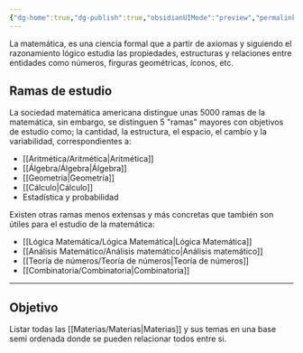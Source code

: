 ```yaml
---
{"dg-home":true,"dg-publish":true,"obsidianUIMode":"preview","permalink":"/Matemáticas/","tags":"gardenEntry","dgPassFrontmatter":true}
---
```


La matemática, es una ciencia formal que a partir de axiomas y siguiendo el razonamiento lógico estudia las propiedades, estructuras y relaciones entre entidades como números, firguras geométricas, íconos, etc.
## Ramas de estudio
La sociedad matemática americana distingue unas 5000 ramas de la matemática, sin embargo, se distinguen 5 "ramas" mayores con objetivos de estudio como; la cantidad, la estructura, el espacio, el cambio y la variabilidad, correspondientes a:
- [[Aritmética/Aritmética\|Aritmética]]
- [[Álgebra/Álgebra\|Álgebra]]
- [[Geometría\|Geometría]]
- [[Cálculo\|Cálculo]]
- Estadística y probabilidad

Existen otras ramas menos extensas y más concretas que también son útiles para el estudio de la matemática:
- [[Lógica Matemática/Lógica Matemática\|Lógica Matemática]]
- [[Análisis Matemático/Análisis matemático\|Análisis matemático]]
- [[Teoría de números/Teoría de números\|Teoría de números]]
- [[Combinatoria/Combinatoria\|Combinatoria]]
---
## Objetivo
Listar todas las [[Materias/Materias\|Materias]] y sus temas en una base semi ordenada donde se pueden relacionar todos entre si.
